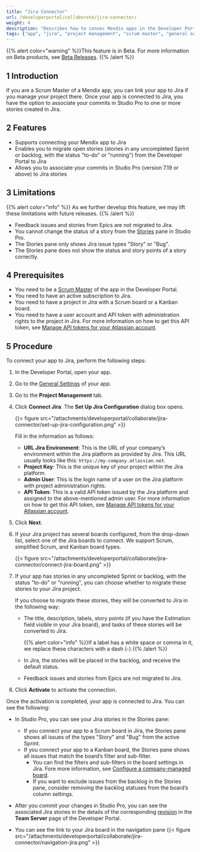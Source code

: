 ```yaml
---
title: "Jira Connector"
url: /developerportal/collaborate/jira-connector/
weight: 4
description: "Describes how to connec Mendix apps in the Developer Portal to Jira."
tags: ["app", "jira", "project management", "scrum master", "general settings", Developer Portal", "Scrum Master"]
---
```


{{% alert color="warning" %}}This feature is in Beta. For more information on Beta products, see [Beta Releases](/releasenotes/beta-features/). {{% /alert %}}

## 1 Introduction

If you are a Scrum Master of a Mendix app, you can link your app to Jira if you manage your project there. Once your app is connected to Jira, you have the option to associate your commits in Studio Pro to one or more stories created in Jira. 

## 2 Features

* Supports connecting your Mendix app to Jira
* Enables you to migrate open stories (stories in any uncompleted Sprint or backlog, with the status "to-do" or "running") from the Developer Portal to Jira
* Allows you to associate your commits in Studio Pro (version 7.19 or above) to Jira stories

## 3 Limitations

{{% alert color="info" %}}
As we further develop this feature, we may lift these limitations with future releases.
{{% /alert %}}

- Feedback issues and stories from Epics are not migrated to Jira.
- You cannot change the status of a story from the [Stories](/refguide/stories-pane/)  pane in Studio Pro.
- The Stories pane only shows Jira issue types "Story" or "Bug".
- The Stories pane does not show the status and story points of a story correctly.

## 4 Prerequisites

- You need to be a [Scrum Master](/developerportal/collaborate/app-roles/#team-roles) of the app in the Developer Portal.
- You need to have an active subscription to Jira.
- You need to have a project in Jira with a Scrum board or a Kanban board.
- You need to have a user account and API token with administration rights to the project in Jira. For more information on how to get this API token, see [Manage API tokens for your Atlassian account](https://support.atlassian.com/atlassian-account/docs/manage-api-tokens-for-your-atlassian-account/).

## 5 Procedure

To connect your app to Jira, perform the following steps:

1. In the Developer Portal, open your app.

2. Go to the [General Settings](/developerportal/collaborate/general-settings/) of your app.

3. Go to the **Project Management** tab.

4. Click **Connect Jira**. The **Set Up Jira Configuration** dialog box opens.

    {{< figure src="/attachments/developerportal/collaborate/jira-connector/set-up-jira-configuration.png"   >}}

    Fill in the information as follows:

    * **URL Jira Environment**: This is the URL of your company’s environment within the Jira platform as provided by Jira. This URL usually looks like this: `https://my-company.atlassian.net`.
    * **Project Key**: This is the unique key of your project within the Jira platform.
    * **Admin User**: This is the login name of a user on the Jira platform with project administration rights.
    * **API Token**: This is a valid API token issued by the Jira platform and assigned to the above-mentioned admin user. For more information on how to get this API token, see [Manage API tokens for your Atlassian account](https://support.atlassian.com/atlassian-account/docs/manage-api-tokens-for-your-atlassian-account/).

5. Click **Next**. 

6. If your Jira project has several boards configured, from the drop-down list, select one of the Jira boards to connect. We support Scrum, simplified Scrum, and Kanban board types.

    {{< figure src="/attachments/developerportal/collaborate/jira-connector/connect-jira-board.png"   >}}

7. If your app has stories in any uncompleted Sprint or backlog, with the status "to-do" or "running", you can choose whether to migrate these stories to your Jira project. 

    If you choose to migrate these stories, they will be converted to Jira in the following way:

    -  The title, description, labels, story points (if you have the Estimation field visible in your Jira board), and tasks of these stories will be converted to Jira.

        {{% alert color="info" %}}If a label has a white space or comma in it, we replace these characters with a dash (-).{{% /alert %}}

    -  In Jira, the stories will be placed in the backlog, and receive the default status.

    - Feedback issues and stories from Epics are not migrated to Jira.

8. Click **Activate** to activate the connection. 

Once the activation is completed, your app is connected to Jira. You can see the following:

* In Studio Pro, you can see your Jira stories in the Stories pane:
  * If you connect your app to a Scrum board in Jira, the Stories pane shows all issues of the types "Story" and "Bug" from the active Sprint.
  * If you connect your app to a Kanban board, the Stories pane shows all issues that match the board’s filter and sub-filter. 
    * You can find the filters and sub-filters in the board settings in Jira. Fore more information, see [Configure a company-managed board](https://support.atlassian.com/jira-software-cloud/docs/configure-a-company-managed-board/). 
    * If you want to exclude issues from the backlog in the Stories pane, consider removing the backlog statuses from the board’s column settings.

* After you commit your changes in Studio Pro, you can see the associated Jira stories in the details of the corresponding [revision](/developerportal/collaborate/team-server/#revision-details) in the **Team Server** page of the Developer Portal.

* You can see the link to your Jira board in the navigation pane
  {{< figure src="/attachments/developerportal/collaborate/jira-connector/navigation-jira.png"   >}}


